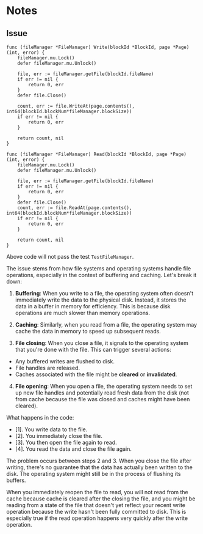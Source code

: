 # Notes
## Issue
```
func (fileManager *FileManager) Write(blockId *BlockId, page *Page) (int, error) {
    fileManager.mu.Lock()
    defer fileManager.mu.Unlock()

    file, err := fileManager.getFile(blockId.fileName)
    if err != nil {
        return 0, err
    }
    defer file.Close()

    count, err := file.WriteAt(page.contents(), int64(blockId.blockNum*fileManager.blockSize))
    if err != nil {
        return 0, err
    }

    return count, nil
}
```

```
func (fileManager *FileManager) Read(blockId *BlockId, page *Page) (int, error) {
    fileManager.mu.Lock()
    defer fileManager.mu.Unlock()

    file, err := fileManager.getFile(blockId.fileName)
    if err != nil {
        return 0, err
    }
    defer file.Close()
    count, err := file.ReadAt(page.contents(), int64(blockId.blockNum*fileManager.blockSize))
    if err != nil {
        return 0, err
    }

    return count, nil
}
```

Above code will not pass the test `TestFileManager`.  

The issue stems from how file systems and operating systems handle file operations, especially in the context of buffering and caching. Let's break it down:

1. __Buffering__: When you write to a file, the operating system often doesn't immediately write the data to the physical disk. Instead, it stores the data in a buffer in memory for efficiency. This is because disk operations are much slower than memory operations.

2. __Caching__: Similarly, when you read from a file, the operating system may cache the data in memory to speed up subsequent reads.


3. __File closing__: When you close a file, it signals to the operating system that you're done with the file. This can trigger several actions:
- Any buffered writes are flushed to disk.
- File handles are released.
- Caches associated with the file might be __cleared__ or __invalidated__.

4. __File opening__: When you open a file, the operating system needs to set up new file handles and potentially read fresh data from the disk (not from cache because the file was closed and caches might have been cleared).

What happens in the code:
- [1]. You write data to the file.
- [2]. You immediately close the file.
- [3]. You then open the file again to read.
- [4]. You read the data and close the file again.

The problem occurs between steps 2 and 3. When you close the file after writing, there's no guarantee that the data has actually been written to the disk. The operating system might still be in the process of flushing its buffers.

When you immediately reopen the file to read, you will not read from the cache because cache is cleared after the closing the file, and you might be reading from a state of the file that doesn't yet reflect your recent write operation because the write hasn't been fully committed to disk. This is especially true if the read operation happens very quickly after the write operation.
